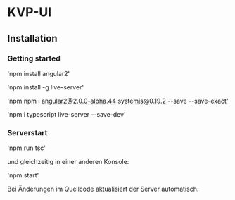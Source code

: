 # KVP-UI

## Installation

### Getting started

'npm install angular2'

'npm install -g live-server'

'npm npm i angular2@2.0.0-alpha.44 systemjs@0.19.2 --save --save-exact'

'npm i typescript live-server --save-dev'


### Serverstart

'npm run tsc'

und gleichzeitig in einer anderen Konsole:

'npm start'


Bei Änderungen im Quellcode aktualisiert der Server automatisch.
